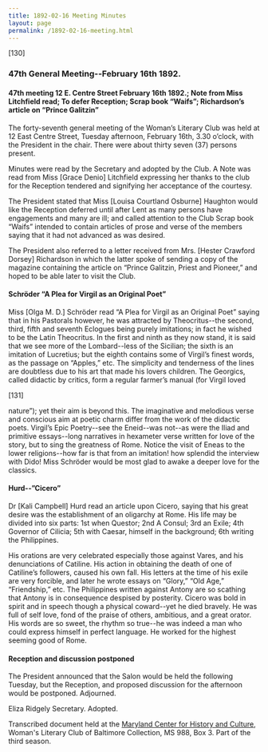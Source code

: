 ```yaml
---
title: 1892-02-16 Meeting Minutes
layout: page
permalink: /1892-02-16-meeting.html
---
```

[130]

### 47th General Meeting--February 16th 1892.

#### 47th meeting 12 E. Centre Street February 16th 1892.; Note from Miss Litchfield read; To defer Reception; Scrap book “Waifs”; Richardson’s article on “Prince Galitzin”

The forty-seventh general meeting of the Woman’s Literary Club was held at 12 East Centre Street, Tuesday afternoon, February 16th, 3.30 o’clock, with the President in the chair. There were about thirty seven (37) persons present.

Minutes were read by the Secretary and adopted by the Club. A Note was read from Miss [Grace Denio] Litchfield expressing her thanks to the club for the Reception tendered and signifying her acceptance of the courtesy.

The President stated that Miss [Louisa Courtland Osburne] Haughton would like the Reception deferred until after Lent as many persons have engagements and many are ill; and called attention to the Club Scrap book “Waifs” intended to contain articles of prose and verse of the members saying that it had not advanced as was desired.

The President also referred to a letter received from Mrs. [Hester Crawford Dorsey] Richardson in which the latter spoke of sending a copy of the magazine containing the article on “Prince Galitzin, Priest and Pioneer,” and hoped to be able later to visit the Club.

#### Schröder “A Plea for Virgil as an Original Poet”

Miss [Olga M. D.] Schröder read “A Plea for Virgil as an Original Poet” saying that in his Pastorals however, he was attracted by Theocritus--the second, third, fifth and seventh Eclogues being purely imitations; in fact he wished to be the Latin Theocritus. In the first and ninth as they now stand, it is said that we see more of the Lombard--less of the Sicilian; the sixth is an imitation of Lucretius; but the eighth contains some of Virgil’s finest words, as the passage on “Apples,” etc. The simplicity and tenderness of the lines are doubtless due to his art that made his lovers children. The Georgics, called didactic by critics, form a regular farmer’s manual (for Virgil loved

[131]

nature”); yet their aim is beyond this. The imaginative and melodious verse and conscious aim at poetic charm differ from the work of the didactic poets. Virgil’s Epic Poetry--see the Eneid--was not--as were the Iliad and primitive essays--long narratives in hexameter verse written for love of the story, but to sing the greatness of Rome. Notice the visit of Eneas to the lower religions--how far is that from an imitation! how splendid the interview with Dido! Miss Schröder would be most glad to awake a deeper love for the classics.

#### Hurd--”Cicero”

Dr [Kali Campbell] Hurd read an article upon Cicero, saying that his great desire was the establishment of an oligarchy at Rome. His life may be divided into six parts: 1st when Questor; 2nd A Consul; 3rd an Exile; 4th Governor of Cilicia; 5th with Caesar, himself in the background; 6th writing the Philippines.

His orations are very celebrated especially those against Vares, and his denunciations of Catiline. His action in obtaining the death of one of Catiline’s followers, caused his own fall. His letters at the time of his exile are very forcible, and later he wrote essays on “Glory,” “Old Age,” “Friendship,” etc. The Philippines written against Antony are so scathing that Antony is in consequence despised by posterity. Cicero was bold in spirit and in speech though a physical coward--yet he died bravely. He was full of self love, fond of the praise of others, ambitious, and a great orator. His words are so sweet, the rhythm so true--he was indeed a man who could express himself in perfect language. He worked for the highest seeming good of Rome.

#### Reception and discussion postponed

The President announced that the Salon would be held the following Tuesday, but the Reception, and proposed discussion for the afternoon would be postponed. Adjourned.

Eliza Ridgely
Secretary.
Adopted.

Transcribed document held at the [Maryland Center for History and Culture](http://mdhs.org/), Woman's Literary Club of Baltimore Collection, MS 988, Box 3. Part of the third season.